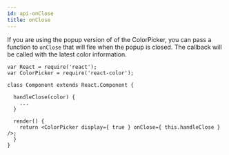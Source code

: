 ```yaml
---
id: api-onClose
title: onClose
---
```

If you are using the popup version of of the ColorPicker, you can pass a function to `onClose` that will fire when the popup is closed. The callback will be called with the latest color information.

```
var React = require('react');
var ColorPicker = require('react-color');

class Component extends React.Component {

  handleClose(color) {
    ...
  }

  render() {
    return <ColorPicker display={ true } onClose={ this.handleClose } />;
  }
}
```
